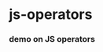 # js-operators
<!DOCTYPE html>
<html lang="en">
    <head>
     <meta charset="UTF-8">
     <title>JS</title>
    </head>
    <body>
        <h3>demo on JS operators</h3>
        <script>
            let a=85, b=99, c="55";
            let s=a+b;
            //arithmatic
            document.write(s,"<br>");
            document.write(a*10,"<br>");
            document.write(2*15,"<br>");

            //relational
            document.write(a>=0,"<br>");
            document.write(b<a,"<br>");
            document.write(b==c,"<br>");
            document.write(b!=c,"<br>");
            document.write(b!==c,"<br>");

            //logical
            document.write(a>=1 && a<=100,"<br>");
            document.write(b==23 || b==33,"<br>");

            //assignment
            a+=30;  //a=a+30
            b%=10; //b=b%10;
            document.write(a,"<br>");
            document.write(b,"<br>");
            document.write(b++,"<br>"); //post incre 3 4
            document.write(++b,"<br>"); //pre incre 5 5
            document.write(a%2===0 ? "Even number": "Odd Number","<br>");
            document.write("rama"+"rao"+"<br>");
            document.write(true+b);
        </script>
    </body>
</html>

